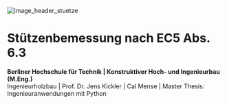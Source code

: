 ![image_header_stuetze](https://user-images.githubusercontent.com/104301991/188504665-b4875444-4655-4ee4-9771-b353fa660684.png)

# Stützenbemessung nach EC5 Abs. 6.3
**Berliner Hochschule für Technik | Konstruktiver Hoch- und Ingenieurbau (M.Eng.)** <br>
Ingenieurholzbau | Prof. Dr. Jens Kickler | Cal Mense | Master Thesis: Ingenieuranwendungen mit Python <br>
